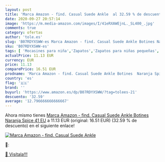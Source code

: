 ```yaml
---
layout: post
title: 'Marca Amazon - find. Casual Suede Ankle  al 32.59 % de descuento'
date: 2020-09-27 20:57:14
image: 'https://m.media-amazon.com/images/I/41eRXAWEjnL._SL400_.jpg'
comments: true
category: ofertas
author: 'tole.es'
slug: 'B07RDYXSWW-es Marca Amazon - find. Casual Suede Ankle Botines Naranja...'
sku: 'B07RDYXSWW-es'
tags: [ 'Mocasines para niña','Zapatos','Zapatos para niñas pequeñas','Zapatos y complementos','botines', ]
actualPrice: 11.13 EUR
currency: EUR
price: 11.13
comparePrice: 16.51 EUR
prodname: 'Marca Amazon - find. Casual Suede Ankle Botines  Naranja Spice  41 EU'
country: 'es'
flag: '🇪🇸'
brand: ''
buyurl: 'https://www.amazon.es/dp/B07RDYXSWW/?tag=tolees-21'
descuento: '32.59'
average: '12.796666666666667'
---
```


Ahora mismo tienes [Marca Amazon - find. Casual Suede Ankle Botines  Naranja Spice  41 EU](https://www.amazon.es/dp/B07RDYXSWW/?tag=tolees-21) a 11.13 EUR (original: 16.51 EUR) (32.59 %  de descuento) en el siguiente enlace!

[![Marca Amazon - find. Casual Suede Ankle ](https://m.media-amazon.com/images/I/41eRXAWEjnL._SL400_.jpg)](https://www.amazon.es/dp/B07RDYXSWW/?tag=tolees-21)

🔎:


[🛒 Visítala!!!](https://www.amazon.es/dp/B07RDYXSWW/?tag=tolees-21)
